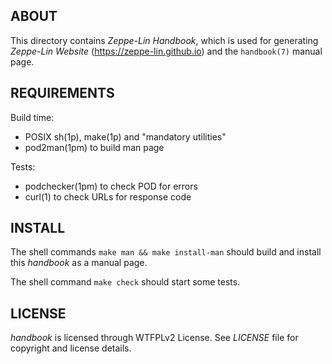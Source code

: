 ABOUT
-----
This directory contains _Zeppe-Lin Handbook_, which is used for
generating _Zeppe-Lin Website_ (<https://zeppe-lin.github.io>) and the
`handbook(7)` manual page.

REQUIREMENTS
------------
Build time:
  * POSIX sh(1p), make(1p) and "mandatory utilities"
  * pod2man(1pm) to build man page

Tests:
  * podchecker(1pm) to check POD for errors
  * curl(1) to check URLs for response code

INSTALL
-------
The shell commands `make man && make install-man` should build and
install this _handbook_ as a manual page.

The shell command `make check` should start some tests.

LICENSE
-------
_handbook_ is licensed through WTFPLv2 License.
See _LICENSE_ file for copyright and license details.

<!-- vim:sw=2:ts=2:sts=2:et:cc=72:tw=70
End of file. -->
